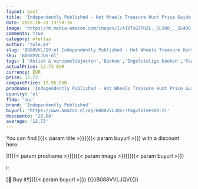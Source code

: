 ```yaml
---
layout: post
title: 'Independently Published - Hot Wheels Treasure Hunt Price Guide: 2020 Edition'
date: 2025-10-31 13:50:16
image: 'https://m.media-amazon.com/images/I/41VTsG7PHZL._SL500_._SL400_.jpg'
comments: true
category: ofertas
author: 'tole.es'
slug: 'B088VVLJQV-nl Independently Published - Hot Wheels Treasure Hunt Price...'
sku: 'B088VVLJQV-nl'
tags: [ 'Antiek & verzamelobjecten','Boeken','Engelstalige boeken','Featured Categories','Hobbys, kunstnijverheid & huis','Kunstnijverheid & hobbys','independently published','🇳🇱', ]
actualPrice: 12.73 EUR
currency: EUR
price: 12.73
comparePrice: 17.95 EUR
prodname: 'Independently Published - Hot Wheels Treasure Hunt Price Guide: 2020 Edition'
country: 'nl'
flag: '🇳🇱'
brand: 'Independently Published'
buyurl: 'https://www.amazon.nl/dp/B088VVLJQV/?tag=tolees0b-21'
descuento: '29.08'
average: '12.73'
---
```


You can find [{{< param title >}}]({{< param buyurl >}}) with a discount here:

[![{{< param prodname >}}]({{< param image >}})]({{< param buyurl >}})

ℹ️:


[🛒 Buy it!!]({{< param buyurl >}})
{{<world>}}B088VVLJQV{{</world>}}
